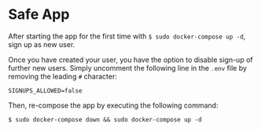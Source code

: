 # Safe App

After starting the app for the first time with ``$ sudo docker-compose up -d``, sign up as new user.

Once you have created your user, you have the option to disable sign-up of further new users. Simply uncomment the following line in the ``.env`` file by removing the leading ``#`` character:

```
SIGNUPS_ALLOWED=false
```

Then, re-compose the app by executing the following command:

```
$ sudo docker-compose down && sudo docker-compose up -d
```
